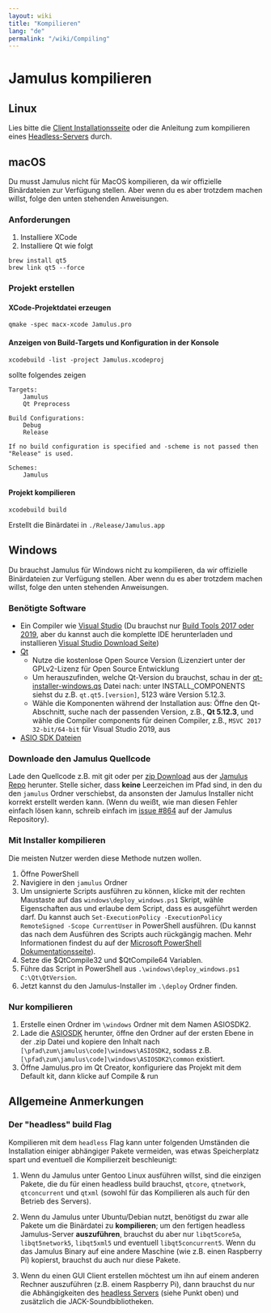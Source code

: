 ```yaml
---
layout: wiki
title: "Kompilieren"
lang: "de"
permalink: "/wiki/Compiling"
---
```


# Jamulus kompilieren

## Linux

Lies bitte die [Client Installationsseite](Installation-for-Linux) oder die Anleitung zum kompilieren eines [Headless-Servers](Server-Linux#running-a-headless-server) durch.

## macOS
Du musst Jamulus nicht für MacOS kompilieren, da wir offizielle Binärdateien zur Verfügung stellen. Aber wenn du es aber trotzdem machen willst, folge den unten stehenden Anweisungen.

### Anforderungen

1. Installiere XCode
1. Installiere Qt wie folgt

```shell
brew install qt5
brew link qt5 --force
```

### Projekt erstellen

#### XCode-Projektdatei erzeugen
```shell
qmake -spec macx-xcode Jamulus.pro
```

#### Anzeigen von Build-Targets und Konfiguration in der Konsole
```shell
xcodebuild -list -project Jamulus.xcodeproj
```
sollte folgendes zeigen
```shell
Targets:
    Jamulus
    Qt Preprocess

Build Configurations:
    Debug
    Release

If no build configuration is specified and -scheme is not passed then "Release" is used.

Schemes:
    Jamulus
```

#### Projekt kompilieren

```shell
xcodebuild build
```

Erstellt die Binärdatei in `./Release/Jamulus.app`


## Windows
Du brauchst Jamulus für Windows nicht zu kompilieren, da wir offizielle Binärdateien zur Verfügung stellen. Aber wenn du es aber trotzdem machen willst, folge den unten stehenden Anweisungen.

### Benötigte Software
* Ein Compiler wie [Visual Studio](https://visualstudio.microsoft.com) (Du brauchst nur [Build Tools 2017 oder 2019](https://visualstudio.microsoft.com/thank-you-downloading-visual-studio/?sku=BuildTools&rel=16), aber du kannst auch die komplette IDE herunterladen und installieren [Visual Studio Download Seite](https://visualstudio.microsoft.com/downloads/))
* [Qt](https://www.qt.io/download)
    * Nutze die kostenlose Open Source Version (Lizenziert unter der GPLv2-Lizenz für Open Source Entwicklung
    * Um herauszufinden, welche Qt-Version du brauchst, schau in der [qt-installer-windows.qs](https://github.com/jamulussoftware/jamulus/blob/master/windows/qt-installer-windows.qs) Datei nach: unter INSTALL_COMPONENTS siehst du z.B. `qt.qt5.[version]`, 5123 wäre Version 5.12.3.
    * Wähle die Komponenten während der Installation aus: Öffne den Qt-Abschnitt, suche nach der passenden Version, z.B., **Qt 5.12.3**, und wähle die Compiler components für deinen Compiler, z.B., `MSVC 2017 32-bit/64-bit` für Visual Studio 2019, aus
* [ASIO SDK Dateien](https://new.steinberg.net/de/developers/)


### Downloade den Jamulus Quellcode
Lade den Quellcode z.B. mit git oder per [zip Download](https://github.com/jamulussoftware/jamulus/archive/master.zip) aus der [Jamulus Repo](https://github.com/jamulussoftware/jamulus) herunter. Stelle sicher, dass **keine** Leerzeichen im Pfad sind, in den du den `jamulus` Ordner verschiebst, da ansonsten der Jamulus Installer nicht korrekt erstellt werden kann. (Wenn du weißt, wie man diesen Fehler einfach lösen kann, schreib einfach im [issue #864](https://github.com/jamulussoftware/jamulus/issues/864) auf der Jamulus Repository).

### Mit Installer kompilieren

Die meisten Nutzer werden diese Methode nutzen wollen.

1. Öffne PowerShell
1. Navigiere in den `jamulus` Ordner
1. Um unsignierte Scripts ausführen zu können, klicke mit der rechten Maustaste auf das `windows\deploy_windows.ps1` Skript, wähle Eigenschaften aus und erlaube dem Script, dass es ausgeführt werden darf. Du kannst auch `Set-ExecutionPolicy -ExecutionPolicy RemoteSigned -Scope CurrentUser` in PowerShell ausführen. (Du kannst das nach dem Ausführen des Scripts auch rückgängig machen. Mehr Informationen findest du auf der [Microsoft PowerShell Dokumentationsseite](https://docs.microsoft.com/de-de/powershell/module/microsoft.powershell.security/set-executionpolicy?view=powershell-7.1)).
1. Setze die $QtCompile32 und $QtCompile64 Variablen.
1. Führe das Script in PowerShell aus `.\windows\deploy_windows.ps1 C:\Qt\QtVersion`.
1. Jetzt kannst du den Jamulus-Installer im `.\deploy` Ordner finden.

### Nur kompilieren

1. Erstelle einen Ordner im `\windows` Ordner mit dem Namen ASIOSDK2.
1. Lade die [ASIOSDK](https://www.steinberg.net/asiosdk) herunter, öffne den Ordner auf der ersten Ebene in der .zip Datei und kopiere den Inhalt nach `[\pfad\zum\jamulus\code]\windows\ASIOSDK2`, sodass z.B. `[\pfad\zum\jamulus\code]\windows\ASIOSDK2\common` existiert.
1. Öffne Jamulus.pro im Qt Creator, konfiguriere das Projekt mit dem Default kit, dann klicke auf Compile & run


## Allgemeine Anmerkungen

### Der "headless" build Flag

Kompilieren mit dem `headless` Flag kann unter folgenden Umständen die Installation einiger abhängiger Pakete vermeiden, was etwas Speicherplatz spart und eventuell die Kompilierzeit beschleunigt:

1. Wenn du Jamulus unter Gentoo Linux ausführen willst, sind die einzigen Pakete, die du für einen headless build brauchst, `qtcore`, `qtnetwork`, `qtconcurrent` und `qtxml` (sowohl für das Kompilieren als auch für den Betrieb des Servers).

1. Wenn du Jamulus unter Ubuntu/Debian nutzt, benötigst du zwar alle Pakete um die Binärdatei zu **kompilieren**; um den fertigen headless Jamulus-Server **auszuführen**, brauchst du aber nur `libqt5core5a`, `libqt5network5`, `libqt5xml5` und eventuell `libqt5concurrent5`. Wenn du das Jamulus Binary auf eine andere Maschine (wie z.B. einen Raspberry Pi) kopierst, brauchst du auch nur diese Pakete.

1. Wenn du einen GUI Client erstellen möchtest um ihn auf einem anderen Rechner auszuführen (z.B. einem Raspberry Pi), dann brauchst du nur die Abhängigkeiten des [headless Servers](Server-Linux#running-a-headless-server) (siehe Punkt oben) und zusätzlich die JACK-Soundbibliotheken.
